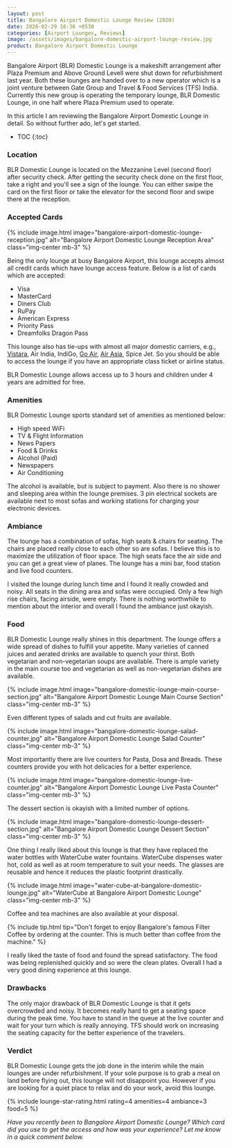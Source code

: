 ```yaml
---
layout: post
title: Bangalore Airport Domestic Lounge Review (2020)
date: 2020-02-29 16:36 +0530
categories: [Airport Lounges, Reviews]
image: /assets/images/bangalore-domestic-airport-lounge-review.jpg
product: Bangalore Airport Domestic Lounge
---
```


Bangalore Airport (BLR) Domestic Lounge is a makeshift arrangement after Plaza Premium and Above Ground Levell were shut down for refurbishment last year. Both these lounges are handed over to a new operator which is a joint venture between Gate Group and Travel & Food Services (TFS) India. Currently this new group is operating the temporary lounge, BLR Domestic Lounge, in one half where Plaza Premium used to operate.

In this article I am reviewing the Bangalore Airport Domestic Lounge in detail. So without further ado, let's get started.

<!-- prettier-ignore -->
* TOC
{:toc}

### Location

BLR Domestic Lounge is located on the Mezzanine Level (second floor) after security check. After getting the security check done on the first floor, take a right and you'll see a sign of the lounge. You can either swipe the card on the first floor or take the elevator for the second floor and swipe there at the reception.

### Accepted Cards

{% include image.html image="bangalore-airport-domestic-lounge-reception.jpg" alt="Bangalore Airport Domestic Lounge Reception Area" class="img-center mb-3" %}

Being the only lounge at busy Bangalore Airport, this lounge accepts almost all credit cards which have lounge access feature. Below is a list of cards which are accepted:

- Visa
- MasterCard
- Diners Club
- RuPay
- American Express
- Priority Pass
- Dreamfolks Dragon Pass

This lounge also has tie-ups with almost all major domestic carriers, e.g., [Vistara](https://l.cardinfo.in/vistara), Air India, IndiGo, [Go Air](https://l.cardinfo.in/goair), [Air Asia](https://l.cardinfo.in/airasia), Spice Jet. So you should be able to access the lounge if you have an appropriate class ticket or airline status.

BLR Domestic Lounge allows access up to 3 hours and children under 4 years are admitted for free.

### Amenities

BLR Domestic Lounge sports standard set of amenities as mentioned below:

- High speed WiFi
- TV & Flight Information
- News Papers
- Food & Drinks
- Alcohol (Paid)
- Newspapers
- Air Conditioning

The alcohol is available, but is subject to payment. Also there is no shower and sleeping area within the lounge premises. 3 pin electrical sockets are available next to most sofas and working stations for charging your electronic devices.

### Ambiance

The lounge has a combination of sofas, high seats & chairs for seating. The chairs are placed really close to each other so are sofas. I believe this is to maximize the utilization of floor space. The high seats face the air side and you can get a great view of planes. The lounge has a mini bar, food station and live food counters.

I visited the lounge during lunch time and I found it really crowded and noisy. All seats in the dining area and sofas were occupied. Only a few high rise chairs, facing airside, were empty. There is nothing worthwhile to mention about the interior and overall I found the ambiance just okayish.

### Food

BLR Domestic Lounge really shines in this department. The lounge offers a wide spread of dishes to fulfill your appetite. Many varieties of canned juices and aerated drinks are available to quench your thirst. Both vegetarian and non-vegetarian soups are available. There is ample variety in the main course too and vegetarian as well as non-vegetarian dishes are available.

{% include image.html image="bangalore-domestic-lounge-main-course-section.jpg" alt="Bangalore Airport Domestic Lounge Main Course Section" class="img-center mb-3" %}

Even different types of salads and cut fruits are available.

{% include image.html image="bangalore-domestic-lounge-salad-counter.jpg" alt="Bangalore Airport Domestic Lounge Salad Counter" class="img-center mb-3" %}

Most importantly there are live counters for Pasta, Dosa and Breads. These counters provide you with hot delicacies for a better experience.

{% include image.html image="bangalore-domestic-lounge-live-counter.jpg" alt="Bangalore Airport Domestic Lounge Live Pasta Counter" class="img-center mb-3" %}

The dessert section is okayish with a limited number of options.

{% include image.html image="bangalore-domestic-lounge-dessert-section.jpg" alt="Bangalore Airport Domestic Lounge Dessert Section" class="img-center mb-3" %}

One thing I really liked about this lounge is that they have replaced the water bottles with WaterCube water fountains. WaterCube dispenses water hot, cold as well as at room temperature to suit your needs. The glasses are reusable and hence it reduces the plastic footprint drastically.

{% include image.html image="water-cube-at-bangalore-domestic-lounge.jpg" alt="WaterCube at Bangalore Airport Domestic Lounge" class="img-center mb-3" %}

Coffee and tea machines are also available at your disposal.

{% include tip.html tip="Don't forget to enjoy Bangalore's famous Filter Coffee by ordering at the counter. This is much better than coffee from the machine." %}

I really liked the taste of food and found the spread satisfactory. The food was being replenished quickly and so were the clean plates. Overall I had a very good dining experience at this lounge.

### Drawbacks

The only major drawback of BLR Domestic Lounge is that it gets overcrowded and noisy. It becomes really hard to get a seating space during the peak time. You have to stand in the queue at the live counter and wait for your turn which is really annoying. TFS should work on increasing the seating capacity for the better experience of the travelers.

### Verdict

BLR Domestic Lounge gets the job done in the interim while the main lounges are under refurbishment. If your sole purpose is to grab a meal on land before flying out, this lounge will not disappoint you. However if you are looking for a quiet place to relax and do your work, avoid this lounge.

{% include lounge-star-rating.html rating=4 amenities=4 ambiance=3 food=5 %}

_Have you recently been to Bangalore Airport Domestic Lounge? Which card did you use to get the access and how was your experience? Let me know in a quick comment below._
